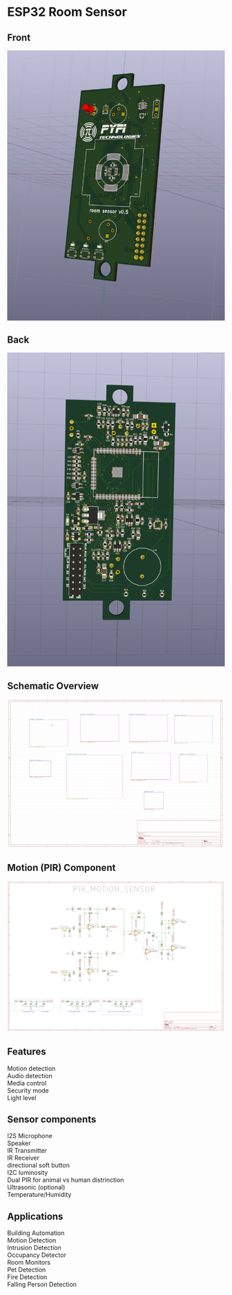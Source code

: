 # ESP32 Room Sensor






## Front
![Alt text](https://github.com/physiii/liger/blob/master/images/front_3d.png?raw=true "front")


## Back
![Alt text](https://github.com/physiii/liger/blob/master/images/back_3d.png?raw=true "back")


## Schematic Overview
![Alt text](https://github.com/physiii/liger/blob/master/images/schematic_overview.png?raw=true "schematic overview")

## Motion (PIR) Component
![Alt text](https://github.com/physiii/liger/blob/master/images/schematic_pir.png?raw=true "motion")


## Features
Motion detection<br>
Audio detection<br>
Media control<br>
Security mode<br>
Light level<br>

## Sensor components
I2S Microphone<br>
Speaker<br>
IR Transmitter<br>
IR Receiver<br>
directional soft button<br>
I2C luminosity<br>
Dual PIR for animal vs human distrinction<br>
Ultrasonic (optional)<br>
Temperature/Humidity<br>

## Applications
Building Automation<br>
Motion Detection<br>
Intrusion Detection<br>
Occupancy Detector<br>
Room Monitors<br>
Pet Detection<br>
Fire Detection<br>
Falling Person Detection<br>





